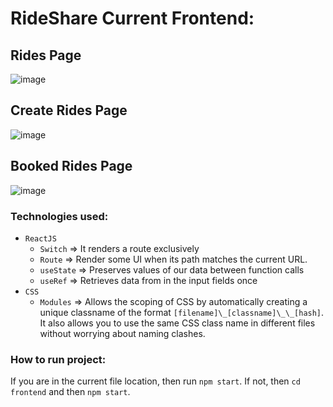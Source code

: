 # RideShare Current Frontend:

## Rides Page
![image](https://user-images.githubusercontent.com/47758717/139809215-c724a105-ef52-4156-a701-e6a4108d3455.png) 

## Create Rides Page
![image](https://user-images.githubusercontent.com/47758717/139809383-cf9177b4-462d-49eb-9da6-9c3f740a2dfb.png)

## Booked Rides Page
![image](https://user-images.githubusercontent.com/47758717/139809475-d9d80d01-2001-401c-9711-28eb083655c3.png)

### Technologies used:
* `ReactJS`
  - `Switch` => It renders a route exclusively
  - `Route` => Render some UI when its path matches the current URL.
  - `useState` => Preserves values of our data between function calls
  - `useRef` => Retrieves data from in the input fields once
* `CSS`
  - `Modules` => Allows the scoping of CSS by automatically creating a unique classname of the format `[filename]\_[classname]\_\_[hash]`. It also allows you to use the same CSS class name in different files without worrying about naming clashes.

### How to run project:
If you are in the current file location, then run `npm start`. If not, then `cd frontend` and then `npm start`.
